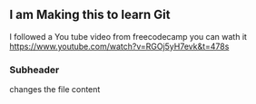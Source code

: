 ## I am Making this to learn Git
I followed a You tube video from freecodecamp you can wath it https://www.youtube.com/watch?v=RGOj5yH7evk&t=478s
### Subheader 
changes the file content 